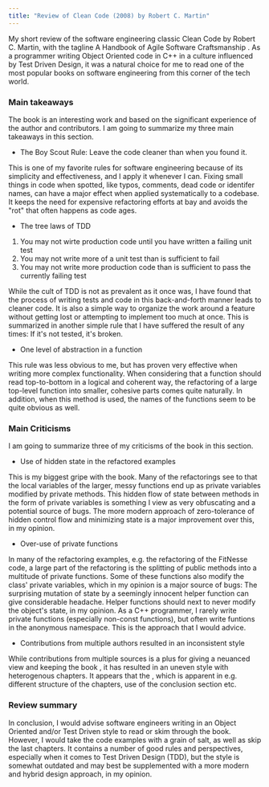 ```yaml
---
title: "Review of Clean Code (2008) by Robert C. Martin"
---
```


My short review of the software engineering classic <it>Clean Code</it> by Robert C. Martin, with the tagline <it>A Handbook of Agile Software Craftsmanship </it>. As a programmer writing Object Oriented code in C++ in a culture influenced by Test Driven Design, it was a natural choice for me to read one of the most popular books on software engineering from this corner of the tech world.  

### Main takeaways 

The book is an interesting work and based on the significant experience of the author and contributors.
I am going to summarize my three main takeaways in this section.

* The Boy Scout Rule: <it>Leave the code cleaner than when you found it.</it>

This is one of my favorite rules for software engineering because of its simplicity and effectiveness, and I apply it whenever I can. Fixing small things in code when spotted, like typos, comments, dead code or identifer names, can have a major effect when applied systematically to a codebase. It keeps the need for expensive refactoring efforts at bay and avoids the "rot" that often happens as code ages. 

* The tree laws of TDD
1. You may not wirte production code until you have written a failing unit test
2. You may not write more of a unit test than is sufficient to fail
3. You may not write more production code than is sufficient to pass the currently failing test

While the cult of TDD is not as prevalent as it once was, I have found that the process of writing tests and code in this back-and-forth manner leads to cleaner code. It is also a simple way to organize the work around a feature without getting lost or attempting to implement too much at once. This is summarized in another simple rule that I have suffered the result of any times: <it> If it's not tested, it's broken. </it>

* One level of abstraction in a function

This rule was less obvious to me, but has proven very effective when writing more complex functionality. When considering that a function should read top-to-bottom in a logical and coherent way, the refactoring of a large top-level function into smaller, cohesive parts comes quite naturally. In addition, when this method is used, the names of the functions seem to be quite obvious as well. 

### Main Criticisms

I am going to summarize three of my criticisms of the book in this section.

* Use of hidden state in the refactored examples

This is my biggest gripe with the book. Many of the refactorings see to that the local variables of the larger, messy functions end up as private variables modified by private methods. This hidden flow of state between methods in the form of private variables is something I view as very obfuscating and a potential source of bugs. The more modern approach of zero-tolerance of hidden control flow and minimizing state is a major improvement over this, in my opinion.   

* Over-use of private functions

In many of the refactoring examples, e.g. the refactoring of the FitNesse code, a large part of the refactoring is the splitting of public methods into a multitude of private functions. Some of these functions also modify the class' private variables, which in my opinion is a major source of bugs: The surprising mutation of state by a seemingly innocent helper function can give considerable headache. Helper functions should next to never modify the object's  state, in my opinion. As a C++ programmer, I rarely write private functions (especially non-const functions), but often write funtions in the anonymous namespace. This is the approach that I would advice. 

* Contributions from multiple authors resulted in an inconsistent style

While contributions from multiple sources is a plus for giving a neuanced view and keeping the book , it has resulted in an uneven style with heterogenous chapters. It appears that the , which is apparent in e.g. different structure of the chapters, use of the conclusion section etc.

### Review summary

In conclusion, I would advise software engineers writing in an Object Oriented and/or Test Driven style to read or skim through the book. However, I would take the code examples with a grain of salt, as well as skip the last chapters. It contains a number of good rules and perspectives, especially when it comes to Test Driven Design (TDD), but the style is somewhat outdated and may best be supplemented with a more modern and hybrid design approach, in my opinion.
